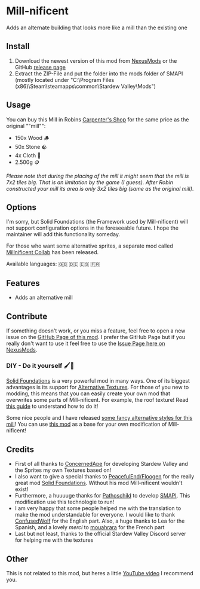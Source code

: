 # Mill-nificent

Adds an alternate building that looks more like a mill than the existing one

## Install

1. Download the newest version of this mod from [NexusMods](https://www.nexusmods.com/stardewvalley/mods/16890) or the GitHub [release page](https://github.com/Molenfeuer/Millnificent/releases)
2. Extract the ZIP-File and put the folder into the mods folder of SMAPI (mostly located under "C:\Program Files (x86)\Steam\steamapps\common\Stardew Valley\Mods")

## Usage

You can buy this Mill in Robins [Carpenter's Shop](https://stardewvalleywiki.com/Carpenter%27s_Shop) for the same price as the original ""mill"":

- 150x Wood 🪵
- 50x Stone 🪨
- 4x Cloth 🧵
- 2.500g 🪙

*Please note that during the placing of the mill it might seem that the mill is 7x2 tiles big. That is an limitation by the game (I guess). After Robin constructed your mill its area is only 3x2 tiles big (same as the original mill)*.

## Options

I'm sorry, but Solid Foundations (the Framework used by Mill-nificent) will not support configuration options in the foreseeable future. I hope the maintainer will add this functionality someday.

For those who want some alternative sprites, a separate mod called [Millnificent Collab](https://www.nexusmods.com/stardewvalley/mods/16931) has been released.

Available languages: 🇬🇧 🇩🇪 🇪🇸 🇫🇷

## Features

- Adds an alternative mill

## Contribute

If something doesn't work, or you miss a feature, feel free to open a new issue on the [GitHub Page of this mod](https://github.com/Molenfeuer/Millnificent/issues). I prefer the GitHub Page but if you really don't want to use it feel free to use the [Issue Page here on NexusMods](https://www.nexusmods.com/stardewvalley/mods/16890?tab=bugs).

### DIY - Do it yourself 🖌️🎨

[Solid Foundations](https://www.nexusmods.com/stardewvalley/mods/12311) is a very powerful mod in many ways. One of its biggest advantages is its support for [Alternative Textures](https://www.nexusmods.com/stardewvalley/mods/9246). For those of you new to modding, this means that you can easily create your own mod that overwrites some parts of Mill-nificent. For example, the roof texture! Read [this guide](https://github.com/Floogen/AlternativeTextures/wiki/Creating-a-Content-Pack) to understand how to do it!

Some nice people and I have released [some fancy alternative styles for this mill](https://www.nexusmods.com/stardewvalley/mods/16931)! You can use [this mod](https://www.nexusmods.com/stardewvalley/mods/16931) as a base for your own modification of Mill-nificent!

## Credits

- First of all thanks to [ConcernedApe](https://twitter.com/concernedape) for developing Stardew Valley and the Sprites my own Textures based on!
- I also want to give a special thanks to [PeacefulEnd/Floogen](https://www.nexusmods.com/stardewvalley/users/4112039) for the really great mod [Solid Foundations](https://www.nexusmods.com/stardewvalley/mods/12311). Without his mod Mill-nificent wouldn't exist!
- Furthermore, a huuuuge thanks for [Pathoschild](https://www.nexusmods.com/stardewvalley/users/1552317) to develop [SMAPI](https://www.nexusmods.com/stardewvalley/mods/2400). This modification use this technologie to run!
- I am very happy that some people helped me with the translation to make the mod understandable for everyone. I would like to thank [ConfusedWolf](https://www.nexusmods.com/stardewvalley/users/15421504) for the English part. Also, a huge thanks to Lea for the Spanish, and a lovely *merci* to [mouahrara](https://www.nexusmods.com/stardewvalley/users/190812873) for the French part
- Last but not least, thanks to the official Stardew Valley Discord server for helping me with the textures

## Other

This is not related to this mod, but heres a little [YouTube video](https://youtu.be/QAwL0O5nXe0) I recommend you.